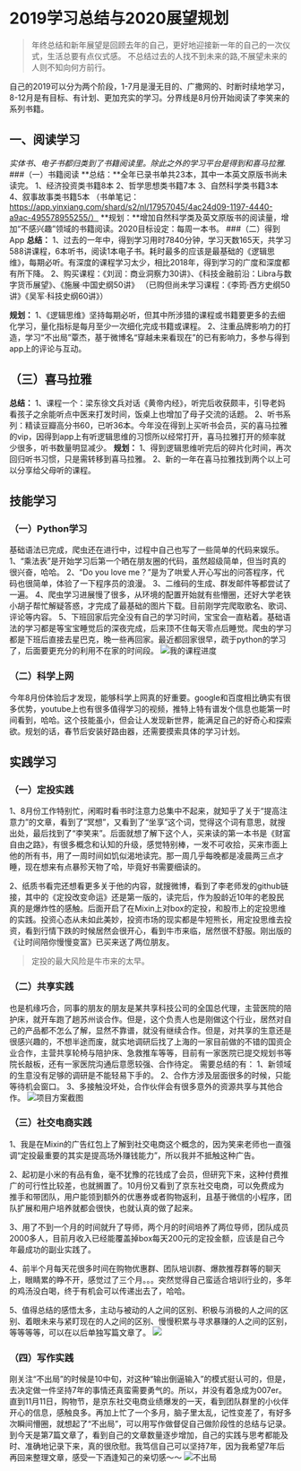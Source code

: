 # 2019学习总结与2020展望规划

> 年终总结和新年展望是回顾去年的自己，更好地迎接新一年的自己的一次仪式，生活总要有点仪式感。
不总结过去的人找不到未来的路,不展望未来的人则不知向何方前行。


自己的2019可以分为两个阶段，1-7月是漫无目的、广撒网的、时断时续地学习，8-12月是有目标、有计划、更加充实的学习。分界线是8月份开始阅读了李笑来的系列书籍。

## 一、阅读学习
*实体书、电子书都归类到了书籍阅读里。除此之外的学习平台是得到和喜马拉雅.*
###（一）书籍阅读
**总结：**全年已录书单共23本，其中一本英文原版书尚未读完。
1、经济投资类书籍8本
2、哲学思想类书籍7本
3、自然科学类书籍3本
4、叙事故事类书籍5本
（书单笔记：https://app.yinxiang.com/shard/s2/nl/17957045/4ac24d09-1197-4440-a9ac-495578955255/）
**规划：**增加自然科学类及英文原版书的阅读量，增加“不感兴趣”领域的书籍阅读。2020目标设定：每周一本书。
###（二）得到App
**总结：**
1、过去的一年中，得到学习用时7840分钟，学习天数165天，共学习588讲课程，6本听书，阅读1本电子书。耗时最多的应该是最基础的《逻辑思维》，每期必听。有深度的课程学习太少，相比2018年，得到学习的广度和深度都有所下降。
2、购买课程：《刘润：商业洞察力30讲》、《科技金融前沿：Libra与数字货币展望》、《施展·中国史纲50讲》
（已购但尚未学习课程：《李筠·西方史纲50讲》《吴军·科技史纲60讲》）

**规划：**
1、《逻辑思维》坚持每期必听，但其中所涉猎的课程或书籍要更多的去细化学习，量化指标是每月至少一次细化完成书籍或课程。
2、注重品牌影响力的打造，学习“不出局”覃杰，基于微博名“穿越未来看现在”的已有影响力，多参与得到app上的评论与互动。
## （三）喜马拉雅
**总结：**
1、课程一个：梁东徐文兵对话《黄帝内经》，听完后收获颇丰，引导老妈看孩子之余能听点中医来打发时间，饭桌上也增加了母子交流的话题。
2、听书系列：精读豆瓣高分书60，已听36本。今年没在得到上买听书会员，买的喜马拉雅的vip，因得到app上有听逻辑思维的习惯所以经常打开，喜马拉雅打开的频率就少很多，听书数量明显减少。
**规划：**
1、得到逻辑思维听完后的碎片化时间，再次回归听书习惯，只是需转移到喜马拉雅。
2、新的一年在喜马拉雅找到两个以上可以分享给父母听的课程。
## 技能学习
### （一）Python学习
基础语法已完成，爬虫还在进行中，过程中自己也写了一些简单的代码来娱乐。
1、“乘法表”是开始学习后第一个晒在朋友圈的代码，虽然超级简单，但当时真的很兴奋，哈哈。
2、“Do you love me？”是为了哄爱人开心写出的问答程序，代码也很简单，体验了一下程序员的浪漫。
3、二维码的生成、群发邮件等都尝试了一遍。
4、爬虫学习进展慢了很多，从环境的配置开始就有些懵圈，还好大学老铁小胡子帮忙解疑答惑，才完成了最基础的图片下载。目前刚学完爬取歌名、歌词、评论等内容。
5、下班回家后完全没有自己的学习时间，宝宝会一直粘着。基础语法的学习都是等宝宝睡觉后的深夜完成，后来顶不住每天零点后睡觉。爬虫的学习都是下班后直接去星巴克，晚一些再回家。最近都回家很早，疏于python的学习了，后面要更充分的利用不在家的时间段。
![我的课程进度](https://upload-images.jianshu.io/upload_images/20095163-1d54076aec224b16.png?imageMogr2/auto-orient/strip%7CimageView2/2/w/1240)
### （二）科学上网
今年8月份体验后才发现，能够科学上网真的好重要。google和百度相比确实有很多优势，youtube上也有很多值得学习的视频，推特上特有谱发个信息也能第一时间看到，哈哈。这个技能虽小，但会让人发现新世界，能满足自己的好奇心和探索欲。规划的话，春节后安装好路由器，还需要摸索具体的学习计划。
## 实践学习
### （一）定投实践
1、8月份工作特别忙，闲暇时看书时注意力总集中不起来，就知乎了关于“提高注意力”的文章，看到了“冥想”，又看到了“坐享”这个词，觉得这个词有意思，就搜出处，最后找到了“李笑来”。后面就想了解下这个人，买来读的第一本书是《财富自由之路》，有很多概念和认知的升级，感觉特别棒，一发不可收拾，买来市面上他的所有书，用了一周时间如饥似渴地读完。那一周几乎每晚都是凌晨两三点才睡，现在想来有点暴殄天物了哈，毕竟好书需要细读的。

2、纸质书看完还想看更多关于他的内容，就搜微博，看到了李老师发的github链接，其中的《定投改变命运》还是第一版的，读完后，作为股龄近10年的老股民真的是爆炸性的感触。后面开启了在Mixin上对box的定投，和股市上的定投思维的实践。投资心态从未如此美妙，投资市场的现实都是牛短熊长，用定投思维去投资，看到行情下跌的时候居然会很开心，看到牛市来临，居然很不舒服。刚出版的《让时间陪你慢慢变富》已买来送了两位朋友。
>定投的最大风险是牛市来的太早。
### （二）共享实践
也是机缘巧合，同事的朋友的朋友是某共享科技公司的全国总代理，主营医院的陪护床，就开车跑了趟苏州谈合作。但是，这个负责人也是刚做这个行业，居然对自己的产品都不怎么了解，显然不靠谱，就没有继续合作。但是，对共享的生意还是很感兴趣的，不想半途而废，就实地调研后找了上海的一家目前做的不错的国资企业合作，主营共享轮椅与陪护床、急救推车等等，目前有一家医院已提交规划书等院长敲板，还有一家医院沟通后意愿较强、合作待定。
需要总结的有：
1、新领域的生意没有足够的调研是不能轻易下手的。
2、合作方涉及层面很多的时候，只能等待机会窗口。
3、多接触没坏处，合作伙伴会有很多意外的资源共享与其他合作。
![项目方案截图](https://upload-images.jianshu.io/upload_images/20095163-ad473d313bad0a80.png?imageMogr2/auto-orient/strip%7CimageView2/2/w/1240)
### （三）社交电商实践
1、我是在Mixin的广告红包上了解到社交电商这个概念的，因为笑来老师也一直强调“定投最重要的其实是提高场外赚钱能力”，所以我并不抵触这种广告。

2、起初是小米的有品有鱼，毫不犹豫的花钱成了会员，但研究下来，这种付费推广的可行性比较差，也就搁置了。10月份又看到了京东社交电商，可以免费成为推手和带团队，用户能领到额外的优惠券或者购物返利，且基于微信的小程序，团队扩展和用户培养就都会很快，也就认真的做了起来。

3、用了不到一个月的时间就升了导师，两个月的时间培养了两位导师，团队成员2000多人，目前月收入已经能覆盖掉box每天200元的定投金额，应该是自己今年最成功的副业实践了。

4、前半个月每天花很多时间在购物优惠群、团队培训群、爆款推荐群等的聊天上，眼睛累的睁不开，感觉过了三个月。。。突然觉得自己蛮适合培训行业的，多年的鸡汤没白喝，终于有机会可以传递出去了，哈哈。

5、值得总结的感悟太多，主动与被动的人之间的区别、积极与消极的人之间的区别、着眼未来与紧盯现在的人之间的区别、慢慢积累与寻求暴赚的人之间的区别，等等等等，可以在以后单独写篇文章了。
![](https://upload-images.jianshu.io/upload_images/20095163-92f99162156c74c1.png?imageMogr2/auto-orient/strip%7CimageView2/2/w/1240)

### （四）写作实践
刚关注“不出局”的时候是10中旬，对这种“输出倒逼输入”的模式挺认可的，但是，去决定做一件坚持7年的事情还真蛮需要勇气的。所以，并没有着急成为007er。直到11月11日，购物节，是京东社交电商业绩爆发的一天，看到团队群里的小伙伴开心的信息，感触良多。再加上忙了一个多月，脑子里太乱，记性变差了，有好多次瞬间懵圈，就想起了“不出局”，可以用写作做督促自己做阶段性的总结与记录。到今天是第7篇文章了，看到自己的文章数量逐步增加，自己的实践与思考都能及时、准确地记录下来，真的很欣慰。我笃信自己可以坚持7年，因为我希望7年后再回来整理文章，感受一下酒逢知己的亲切感～～
![不出局](https://upload-images.jianshu.io/upload_images/20095163-aa6270da821fee0a.png?imageMogr2/auto-orient/strip%7CimageView2/2/w/1240)
